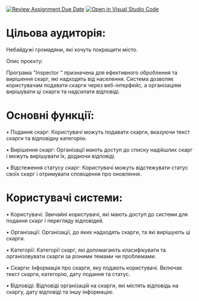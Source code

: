 [![Review Assignment Due Date](https://classroom.github.com/assets/deadline-readme-button-24ddc0f5d75046c5622901739e7c5dd533143b0c8e959d652212380cedb1ea36.svg)](https://classroom.github.com/a/mXGxhQye)
[![Open in Visual Studio Code](https://classroom.github.com/assets/open-in-vscode-718a45dd9cf7e7f842a935f5ebbe5719a5e09af4491e668f4dbf3b35d5cca122.svg)](https://classroom.github.com/online_ide?assignment_repo_id=11900976&assignment_repo_type=AssignmentRepo)
# Цільова аудиторія:

Небайдужі громадяни, які хочуть покращити місто.

Опис проєкту:

Програма "Inspector " призначена для ефективного оброблення та вирішення скарг, які надходять від населення. Система дозволяє користувачам подавати скарги через веб-інтерфейс, а організаціям вирішувати ці скарги та надсилати відповіді.

# Основні функції:

•  Подання скарг: Користувачі можуть подавати скарги, вказуючи текст скарги та відповідну категорію.

•  Вирішення скарг: Організації мають доступ до списку надійшлих скарг і можуть вирішувати їх, додаючи відповіді.

•  Відстеження статусу скарг: Користувачі можуть відстежувати статус своїх скарг і отримувати сповіщення про оновлення.

# Користувачі системи:

•  Користувачі: Звичайні користувачі, які мають доступ до системи для подання скарг і перегляду відповідей.

•  Організації: Організації, до яких надходять скарги, та які вирішують ці скарги.

•  Категорії: Категорії скарг, які допомагають класифікувати та організовувати скарги за різними темами чи проблемами.

•  Скарги: Інформація про скарги, яку подають користувачі. Включає текст скарги, категорію, дату подання та статус.

•  Відповіді: Відповіді організацій на скарги, які містять відповідь на скаргу, дату відповіді та іншу інформацію.
